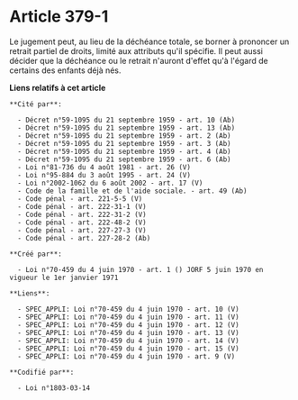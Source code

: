 # Article 379-1

Le jugement peut, au lieu de la déchéance totale, se borner à prononcer un retrait partiel de droits, limité aux attributs
qu'il spécifie. Il peut aussi décider que la déchéance ou le retrait n'auront d'effet qu'à l'égard de certains des enfants
déjà nés.

**Liens relatifs à cet article**

	**Cité par**:

	  - Décret n°59-1095 du 21 septembre 1959 - art. 10 (Ab)
	  - Décret n°59-1095 du 21 septembre 1959 - art. 13 (Ab)
	  - Décret n°59-1095 du 21 septembre 1959 - art. 2 (Ab)
	  - Décret n°59-1095 du 21 septembre 1959 - art. 3 (Ab)
	  - Décret n°59-1095 du 21 septembre 1959 - art. 4 (Ab)
	  - Décret n°59-1095 du 21 septembre 1959 - art. 6 (Ab)
	  - Loi n°81-736 du 4 août 1981 - art. 26 (V)
	  - Loi n°95-884 du 3 août 1995 - art. 24 (V)
	  - Loi n°2002-1062 du 6 août 2002 - art. 17 (V)
	  - Code de la famille et de l'aide sociale. - art. 49 (Ab)
	  - Code pénal - art. 221-5-5 (V)
	  - Code pénal - art. 222-31-1 (V)
	  - Code pénal - art. 222-31-2 (V)
	  - Code pénal - art. 222-48-2 (V)
	  - Code pénal - art. 227-27-3 (V)
	  - Code pénal - art. 227-28-2 (Ab)

	**Créé par**:

	  - Loi n°70-459 du 4 juin 1970 - art. 1 () JORF 5 juin 1970 en vigueur le 1er janvier 1971

	**Liens**:

	  - SPEC_APPLI: Loi n°70-459 du 4 juin 1970 - art. 10 (V)
	  - SPEC_APPLI: Loi n°70-459 du 4 juin 1970 - art. 11 (V)
	  - SPEC_APPLI: Loi n°70-459 du 4 juin 1970 - art. 12 (V)
	  - SPEC_APPLI: Loi n°70-459 du 4 juin 1970 - art. 13 (V)
	  - SPEC_APPLI: Loi n°70-459 du 4 juin 1970 - art. 14 (V)
	  - SPEC_APPLI: Loi n°70-459 du 4 juin 1970 - art. 15 (V)
	  - SPEC_APPLI: Loi n°70-459 du 4 juin 1970 - art. 9 (V)

	**Codifié par**:

	  - Loi n°1803-03-14
